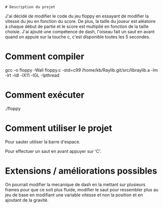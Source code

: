     # Description du projet

J'ai décidé de modifier le code du jeu floppy en essayant de modifier la vitesse du jeu en fonction du score. De plus, la taille du joueur est aléatoire à chaque début de partie et le score est multiplié en fonction de la taille choisie. J'ai ajouté une compétence de dash, l'oiseau fait un saut en avant quand on appuie sur la touche c, c'est disponible toutes les 5 secondes.

# Comment compiler

gcc -o floppy -Wall floppy.c -std=c99 /home/kb/Raylib.git/src/libraylib.a -lm -lrt -ldl -lX11 -IGL -Ipthread

# Comment exécuter

./floppy

# Comment utiliser le projet

Pour sauter utiliser la barre d'espace.

Pour effectuer un saut en avant appuyer sur 'C'.

# Extensions / améliorations possibles

On pourrait modifier la mecanique de dash en la mettant sur plusieurs frames pour que ce soit plus fluide, modifier le saut pour ressembler plus au jeu de base en modifiant une variable vitesse et non la position et en ajoutant de la gravité.